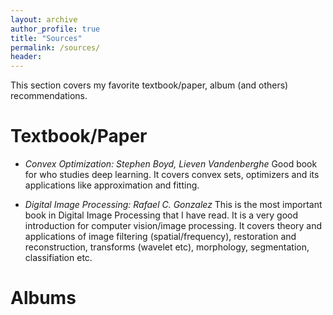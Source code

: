 ```yaml
---
layout: archive
author_profile: true
title: "Sources"
permalink: /sources/
header:
---
```

This section covers my favorite textbook/paper, album (and others) recommendations.

# Textbook/Paper

- *Convex Optimization: Stephen Boyd, Lieven Vandenberghe*
Good book for who studies deep learning. It covers convex sets, optimizers and its applications like approximation and fitting.

- *Digital Image Processing: Rafael C. Gonzalez*
This is the most important book in Digital Image Processing that I have read. It is a very good introduction for computer vision/image processing. It covers theory and applications of image filtering (spatial/frequency), restoration and reconstruction, transforms (wavelet etc), morphology, segmentation, classifiation etc. 


# Albums
